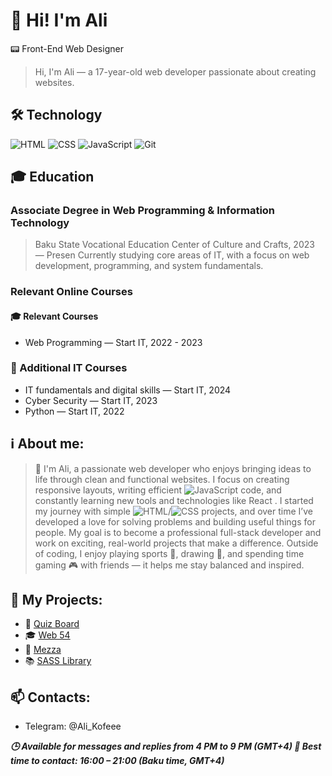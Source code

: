 # 👋 Hi! I'm Ali

📟 Front-End Web Designer  

>Hi, I'm Ali — a 17-year-old web developer passionate about creating websites.

## 🛠️ Technology

![HTML](https://img.shields.io/badge/-HTML5-orange?style=flat-square&logo=html5)
![CSS](https://img.shields.io/badge/-CSS3-blue?style=flat-square&logo=css3)
![JavaScript](https://img.shields.io/badge/-JavaScript-yellow?style=flat-square&logo=javascript)
![Git](https://img.shields.io/badge/-Git-black?style=flat-square&logo=git)

## 🎓 Education

### Associate Degree in Web Programming & Information Technology

>Baku State Vocational Education Center of Culture and Crafts, 2023 — Presen Currently
>studying core areas of IT, with a focus on web development, programming, and system fundamentals.

### Relevant Online Courses

#### 🎓 Relevant Courses

+ Web Programming — Start IT, 2022 - 2023
  
### 📘 Additional IT Courses

+ IT fundamentals and digital skills — Start IT, 2024
+ Cyber Security — Start IT, 2023
+ Python — Start IT, 2022

## ℹ️ About me:

> 👋 I'm Ali, a passionate web developer who enjoys bringing ideas to life through clean and functional websites.
> I focus on creating responsive layouts, writing efficient ![JavaScript](https://img.shields.io/badge/-JavaScript-yellow?style=flat-square&logo=javascript) code, and constantly learning new tools and technologies like React
.
> I started my journey with simple ![HTML](https://img.shields.io/badge/-HTML5-orange?style=flat-square&logo=html5)/![CSS](https://img.shields.io/badge/-CSS3-blue?style=flat-square&logo=css3) projects, and over time I’ve developed a love for solving problems and building useful things for people.
> My goal is to become a professional full-stack developer and work on exciting, real-world projects that make a difference.
> Outside of coding, I enjoy playing sports 🥊, drawing 🎨, and spending time gaming 🎮 with friends — it helps me stay balanced and inspired.

## 📌 My Projects:

- 🎯 [Quiz Board](https://ali-hsv.github.io/QuizArena-AZE/)
- 🎓 [Web 54](https://ali-hsv.github.io/Web-54/)
- 🎨 [Mezza](https://ali-hsv.github.io/Mezza/)
- 📚 [SASS Library](https://github.com/Ali-Hsv/SASS-library)
  

## 📫 Contacts:
- Telegram: @Ali_Kofeee

***🕒 Available for messages and replies from 4 PM to 9 PM (GMT+4)
💬 Best time to contact: 16:00 – 21:00 (Baku time, GMT+4)***
